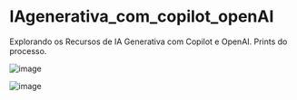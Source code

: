 # IAgenerativa_com_copilot_openAI
 Explorando os Recursos de IA Generativa com Copilot e OpenAI. Prints do processo.

 ![image](https://github.com/user-attachments/assets/9b8f0282-68ed-4fb4-a1d0-e11eb57d33e1)

![image](https://github.com/user-attachments/assets/702689c4-0aee-4f17-b598-283020760643)

